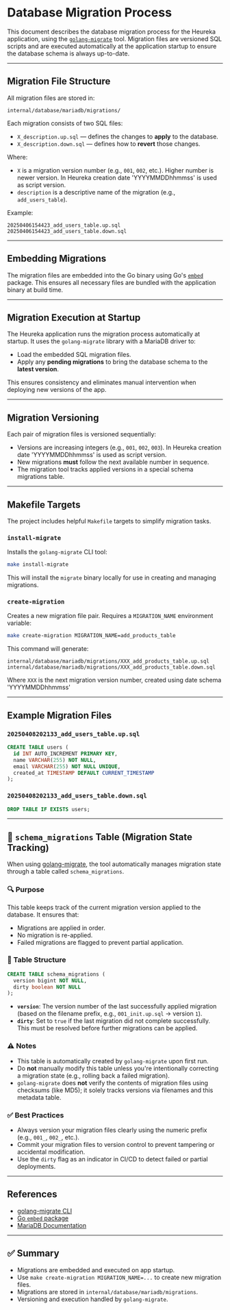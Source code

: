 # Database Migration Process

This document describes the database migration process for the Heureka application, using the [`golang-migrate`](https://github.com/golang-migrate/migrate) tool. Migration files are versioned SQL scripts and are executed automatically at the application startup to ensure the database schema is always up-to-date.

---

## Migration File Structure

All migration files are stored in:

```
internal/database/mariadb/migrations/
```

Each migration consists of two SQL files:

- `X_description.up.sql` — defines the changes to **apply** to the database.
- `X_description.down.sql` — defines how to **revert** those changes.

Where:
- `X` is a migration version number (e.g., `001`, `002`, etc.). Higher number is newer version. In Heureka creation date 'YYYYMMDDhhmmss' is used as script version.
- `description` is a descriptive name of the migration (e.g., `add_users_table`).

Example:
```
20250406154423_add_users_table.up.sql
20250406154423_add_users_table.down.sql
```

---

## Embedding Migrations

The migration files are embedded into the Go binary using Go's [`embed`](https://pkg.go.dev/embed) package. This ensures all necessary files are bundled with the application binary at build time.

---

## Migration Execution at Startup

The Heureka application runs the migration process automatically at startup. It uses the `golang-migrate` library with a MariaDB driver to:

- Load the embedded SQL migration files.
- Apply any **pending migrations** to bring the database schema to the **latest version**.

This ensures consistency and eliminates manual intervention when deploying new versions of the app.

---

## Migration Versioning

Each pair of migration files is versioned sequentially:

- Versions are increasing integers (e.g., `001`, `002`, `003`). In Heureka creation date 'YYYYMMDDhhmmss' is used as script version.
- New migrations **must** follow the next available number in sequence.
- The migration tool tracks applied versions in a special schema migrations table.

---

## Makefile Targets

The project includes helpful `Makefile` targets to simplify migration tasks.

### `install-migrate`

Installs the `golang-migrate` CLI tool:

```bash
make install-migrate
```

This will install the `migrate` binary locally for use in creating and managing migrations.

### `create-migration`

Creates a new migration file pair. Requires a `MIGRATION_NAME` environment variable:

```bash
make create-migration MIGRATION_NAME=add_products_table
```

This command will generate:

```
internal/database/mariadb/migrations/XXX_add_products_table.up.sql
internal/database/mariadb/migrations/XXX_add_products_table.down.sql
```

Where `XXX` is the next migration version number, created using date schema 'YYYYMMDDhhmmss'

---

## Example Migration Files

### `20250408202133_add_users_table.up.sql`

```sql
CREATE TABLE users (
  id INT AUTO_INCREMENT PRIMARY KEY,
  name VARCHAR(255) NOT NULL,
  email VARCHAR(255) NOT NULL UNIQUE,
  created_at TIMESTAMP DEFAULT CURRENT_TIMESTAMP
);
```

### `20250408202133_add_users_table.down.sql`

```sql
DROP TABLE IF EXISTS users;
```

---

## 📄 `schema_migrations` Table (Migration State Tracking)

When using [golang-migrate](https://github.com/golang-migrate/migrate), the tool automatically manages migration state through a table called `schema_migrations`.

### 🔍 Purpose

This table keeps track of the current migration version applied to the database. It ensures that:
- Migrations are applied in order.
- No migration is re-applied.
- Failed migrations are flagged to prevent partial application.

### 🧱 Table Structure

```sql
CREATE TABLE schema_migrations (
  version bigint NOT NULL,
  dirty boolean NOT NULL
);
```

- **`version`**: The version number of the last successfully applied migration (based on the filename prefix, e.g., `001_init.up.sql` → version `1`).
- **`dirty`**: Set to `true` if the last migration did not complete successfully. This must be resolved before further migrations can be applied.

### ⚠️ Notes

- This table is automatically created by `golang-migrate` upon first run.
- Do **not** manually modify this table unless you're intentionally correcting a migration state (e.g., rolling back a failed migration).
- `golang-migrate` does **not** verify the contents of migration files using checksums (like MD5); it solely tracks versions via filenames and this metadata table.

### ✅ Best Practices

- Always version your migration files clearly using the numeric prefix (e.g., `001_`, `002_`, etc.).
- Commit your migration files to version control to prevent tampering or accidental modification.
- Use the `dirty` flag as an indicator in CI/CD to detect failed or partial deployments.

---

## References

- [golang-migrate CLI](https://github.com/golang-migrate/migrate/tree/master/cmd/migrate)
- [Go `embed` package](https://pkg.go.dev/embed)
- [MariaDB Documentation](https://mariadb.com/kb/en/documentation/)

---

## ✅ Summary

- Migrations are embedded and executed on app startup.
- Use `make create-migration MIGRATION_NAME=...` to create new migration files.
- Migrations are stored in `internal/database/mariadb/migrations`.
- Versioning and execution handled by `golang-migrate`.

